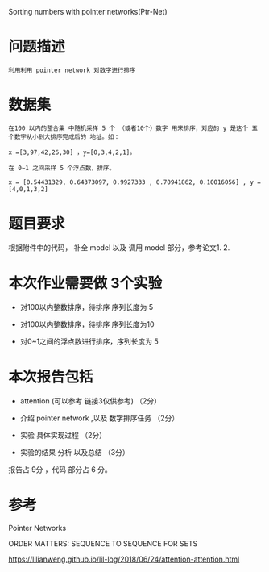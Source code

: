 Sorting numbers with pointer networks(Ptr-Net)
 
# 问题描述
    利用利用 pointer network 对数字进行排序

 

# 数据集
    在100 以内的整合集 中随机采样 5 个 （或者10个）数字 用来排序，对应的 y 是这个 五个数字从小到大排序完成后的 地址。如：

    x =[3,97,42,26,30] ，y=[0,3,4,2,1]。

    在 0~1 之间采样 5 个浮点数，排序。

    x = [0.54431329, 0.64373097, 0.9927333 , 0.70941862, 0.10016056] , y = [4,0,1,3,2]

# 题目要求
根据附件中的代码， 补全 model 以及 调用 model 部分，参考论文1. 2. 

# 本次作业需要做 3个实验

 - 对100以内整数排序，待排序 序列长度为 5

 - 对100以内整数排序，待排序 序列长度为10

 - 对0~1之间的浮点数进行排序，序列长度为 5

# 本次报告包括

 - attention (可以参考 链接3仅供参考) （2分）

 - 介绍 pointer network ,以及 数字排序任务 （2分）

 - 实验 具体实现过程 （2分）

 - 实验的结果 分析 以及总结 （3分）

报告占 9分 ，代码 部分占 6 分。

# 参考

Pointer Networks

ORDER MATTERS: SEQUENCE TO SEQUENCE FOR SETS

https://lilianweng.github.io/lil-log/2018/06/24/attention-attention.html